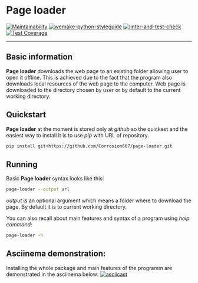 # Page loader

[![Maintainability](https://api.codeclimate.com/v1/badges/9c10bf2782c008661ef5/maintainability)](https://codeclimate.com/github/Corrosion667/python-project-lvl3/maintainability)
[![wemake-python-styleguide](https://img.shields.io/badge/style-wemake-000000.svg)](https://github.com/wemake-services/wemake-python-styleguide)
[![linter-and-test-check](https://github.com/Corrosion667/python-project-lvl3/actions/workflows/linter-and-test-check.yml/badge.svg)](https://github.com/Corrosion667/python-project-lvl3/actions/workflows/linter-and-test-check.yml)
[![Test Coverage](https://api.codeclimate.com/v1/badges/9c10bf2782c008661ef5/test_coverage)](https://codeclimate.com/github/Corrosion667/python-project-lvl3/test_coverage)

---

## Basic information

**Page loader** downloads the web page to an existing folder allowing user to open it offline. This is achieved due to the fact that the program also downloads local resources of the web page to the computer. Web page is downloaded to the directory chosen by user or by default to the current working directory.

## Quickstart

**Page loader** at the moment is stored only at *github* so the quickest and the easiest way to install it is to use *pip* with URL of repository.
```bash
pip install git+https://github.com/Corrosion667/page-loader.git
```

## Running

Basic **Page loader** syntax looks like this:
```bash
page-loader --output url
```
*output* is an optional argument which means a folder where to download the page. By default it is to current working directory.

You can also recall about main features and syntax of a program using *help command*:
```bash
page-loader -h
```

## Asciinema demonstration:

Installing the whole package and main features of the programm are demonstrated in the asciinema below:
[![asciicast](https://asciinema.org/a/2TtjolhjMZM1VU1OiBhc9dFvy.svg)](https://asciinema.org/a/2TtjolhjMZM1VU1OiBhc9dFvy)
